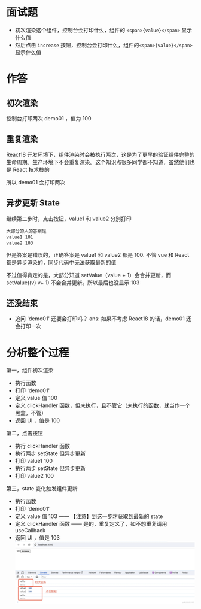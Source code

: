 # 面试题
- 初次渲染这个组件，控制台会打印什么，组件的 `<span>{value}</span>` 显示什么值
- 然后点击 `increase` 按钮，控制台会打印什么，组件的`<span>{value}</span>`显示什么值

# 作答
## 初次渲染
控制台打印两次 demo01 ，值为 100

## 重复渲染
React18 开发环境下，组件渲染时会被执行两次，这是为了更早的验证组件完整的生命周期。生产环境下不会重复渲染。这个知识点很多同学都不知道，虽然他们也是 React 技术栈的

所以 demo01 会打印两次

## 异步更新 State
继续第二步时，点击按钮，value1 和 value2 分别打印
```
大部分的人的答案是
value1 101
value2 103
```

但是答案是错误的，正确答案是 value1 和 value2 都是 100.
不管 vue 和 React 都是异步渲染的，同步代码中无法获取最新的值

不过值得肯定的是，大部分知道 setValue（value + 1）会合并更新，而 setValue((v) v+ 1) 不会合并更新。所以最后也没显示 103

## 还没结束
- 追问 'demo01' 还要会打印吗？
ans: 如果不考虑 React18 的话，demo01 还会打印一次

# 分析整个过程
第一，组件初次渲染

- 执行函数
- 打印 'demo01'
- 定义 value 值 100
- 定义 clickHandler 函数，但未执行，且不管它（未执行的函数，就当作一个黑盒，不管）
- 返回 UI ，值是 100

第二，点击按钮

- 执行 clickHandler 函数
- 执行两步 setState 但异步更新
- 打印 value1 100
- 执行两步 setState 但异步更新
- 打印 value2 100

第三，state 变化触发组件更新

- 执行函数
- 打印 'demo01'
- 定义 value 值 103 —— 【注意】到这一步才获取到最新的 state
- 定义 clickHandler 函数 —— 是的，重复定义了，如不想重复请用 useCallback
- 返回 UI ，值是 103
![alt text](image.png)
